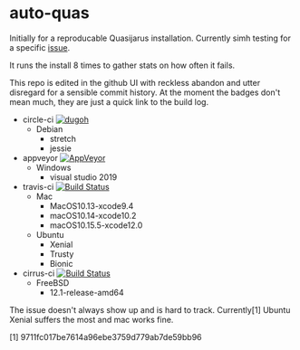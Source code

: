 # auto-quas
Initially for a reproducable Quasijarus installation.
Currently simh testing for a specific [issue](https://github.com/simh/simh/issues/706).

It runs the install 8 times to gather stats on how often it fails.


This repo is edited in the github UI with reckless abandon and utter disregard for a sensible commit history. 
At the moment the badges don't mean much, they are just a quick link to the build log.

- circle-ci [![dugoh](https://circleci.com/gh/dugoh/auto-quas.svg?style=svg)](<LINK>)
  - Debian 
    - stretch
    - jessie
- appveyor [![AppVeyor](https://ci.appveyor.com/api/projects/status/github/dugoh/auto-quas)](https://ci.appveyor.com/project/dugoh/auto-quas/history)
  - Windows
    - visual studio 2019
- travis-ci [![Build Status](https://travis-ci.org/dugoh/auto-quas.svg)](https://travis-ci.org/dugoh/auto-quas)
  - Mac
    - MacOS10.13-xcode9.4
    - macOS10.14-xcode10.2
    - macOS10.15.5-xcode12.0
  - Ubuntu
    - Xenial
    - Trusty
    - Bionic
- cirrus-ci [![Build Status](https://api.cirrus-ci.com/github/dugoh/auto-quas.svg)](https://cirrus-ci.com/github/dugoh/auto-quas)
  - FreeBSD
    - 12.1-release-amd64

The issue doesn't always show up and is hard to track.
Currently[1] Ubuntu Xenial suffers the most and mac works fine.

[1]
9711fc017be7614a96ebe3759d779ab7de59bb96
